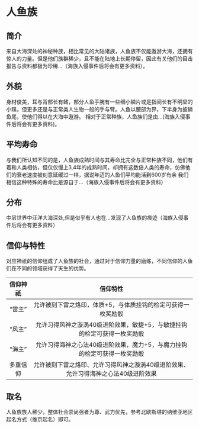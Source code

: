 # 人鱼族

## 简介

来自大海深处的神秘种族，相比常见的大陆诸族，人鱼族不仅能遨游大海，还拥有惊人的力量。但是他们族群稀少，且不能在陆地上长期停留，因此有关他们的目击报告与资料都极为珍稀...（海族入侵事件后将会有更多资料）。

## 外貌

身材俊美，耳与背部长有鳍，部分人鱼手腕有一些细小鳞片或是指间长有不明显的小蹼，但更多还是与正常类人生物一般的手与臂。人鱼以腰部为界，下半身为披鳞鱼尾，使他们得以在大海中遨游。
相对于正常种族，人鱼族们是由...(海族入侵事件后将会有更多资料)。

## 平均寿命

与我们所认知不同的是，人鱼族成熟时间与其寿命比完全与正常种族不同，他们有着和人类相仿，但仅仅慢上3,4年的成熟时间，却拥有这数倍人类的寿命，仿佛他们的衰老速度被刻意延缓过一样，据说年迈的人鱼们平均能活到600岁有余
我们相信这种特殊的寿命比是源自于...（海族入侵事件后将会有更多资料）

## 分布

中层世界中汪洋大海深处,但是似乎有人也在...发现了人鱼族的痕迹（海族入侵事件后将会有更多资料）

## 信仰与特性

对应神祇的信仰组成了人鱼族的社会，通过对于信仰力量的磨练，不同信仰的人鱼们在不同的领域获得了天生的优势。

信仰神祇|信仰特性
:--:|:--:
“雷主”|允许被刻下雷之烙印，体质+5，与体质挂钩的检定可获得一枚奖励骰
“风主”|允许习得风神之漩涡40级进阶效果，敏捷+5，与敏捷挂钩的检定可获得一枚奖励骰
“海主”|允许习得海神之心法40级进阶效果，魔力+5，与魔力挂钩的检定可获得一枚奖励骰
多重信仰|允许被刻下雷之烙印、允许习得风神之漩涡40级进阶效果、允许习得海神之心法40级进阶效果

## 取名

人鱼族族人稀少，整体社会崇尚强者为尊、武力优先，参考北欧斯堪的纳维亚地区起名方式（维京起名）即可。
